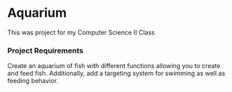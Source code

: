 # Aquarium
This was project for my Computer Science II Class
<h3>Project Requirements</h3>
<p>Create an aquarium of fish with different functions allowing you to create and feed fish.  Additionally, add a targeting system for swimming as well as feeding behavior.</p>
